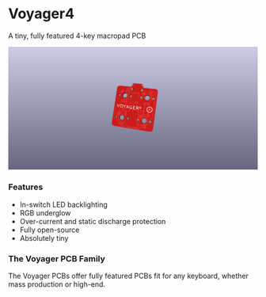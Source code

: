 # Voyager4
A tiny, fully featured 4-key macropad PCB

![Render](https://github.com/ai03-2725/Voyager4/blob/master/Render/Front.png)

### Features
* In-switch LED backlighting
* RGB underglow
* Over-current and static discharge protection
* Fully open-source
* Absolutely tiny

### The Voyager PCB Family
The Voyager PCBs offer fully featured PCBs fit for any keyboard, whether mass production or high-end.
